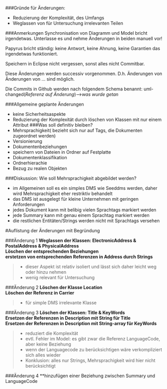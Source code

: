 ###Gründe für Änderungen:
- Reduzierung der Komplexität, des Umfangs
- Weglassen von für Untersuchung irrelevanten Teilen

###Anmerkungen
Synchronisation von Diagramm und Model bricht irgendetwas.
Unterlasse es und nehme Änderungen in beiden manuell vor!

Papyrus bricht ständig: keine Antwort, keine Ahnung, keine Garantien das irgendetwas funktioniert.

Speichern in Eclipse nicht vergessen, sonst alles nicht Commitbar.

Diese Änderungen werden successiv vorgenommen.
D.h. Änderungen von Änderungen von ... sind möglich.

Die Commits in Github werden nach folgendem Schema benannt:
uml-changed(*Referenz auf Änderung*)-->*was wurde getan*


###Allgemeine geplante Änderungen
- keine Sicherheitsaspekte
- Reduzierung der Komplexität durch löschen von Klassen mit nur einem Attribut
###Was soll definitiv bleiben?
- Mehrsprachigkeit( bezieht sich nur auf Tags, die Dokumenten zugeordnet werden)
- Versionierung
- Dokumentenbeziehungen
- speichern von Dateien in Ordner auf Festplatte
- Dokumentenklassifikation
- Ordnerhierachie
- Bezug zu realen Objekten

###Diskussion: Wie soll Mehrsprachigkeit abgebildet werden?
- im Allgemeinen soll es ein simples DMS wie Seeddms werden,
daher wird Mehrsprachigkeit eher restriktiv behandelt
- das DMS ist ausgelegt für kleine Unternehmen mit geringen Anforderungen
- jedes Dokument kann mit belibig vielen Sprachtags markiert werden
- jede Summary kann mit genau einem Sprachtag markiert werden
- die restlichen Entitäten/Strings werden nicht mit Sprachtags versehen




#Auflistung der Änderungen mit Begründung

###Änderung 1
**Weglassen der Klassen: ElectronicAddress & PostalAddress & PhysicalAddress**  
**Löschen der entsprechenden Beziehungen**  
**erstetzen von entsprechenden Referenzen in Address durch Strings**
>- dieser Aspekt ist relativ isoliert und lässt sich daher leicht weg oder hinzu nehmen
>- wenig relevant für Untersuchung

###Änderung 2
**Löschen der Klasse Location**  
**Löschen der Referenz in Carrier**
>- für simple DMS irrelevante Klasse

###Änderung 3
**Löschen der Klassen: Title & KeyWords**  
**Ersetzen der Referenzen in Description mit String für Title**  
**Ersetzen der Referenzen in Description mit String-array für KeyWords**
>- reduziert die Komplexität
>- evtl. Fehler im Model: es gibt zwar die Referenz LanguageCode,
> aber keine Beziehung
>- wenn der Languagecode zu berücksichtigen wäre verkompliziert sich alles wieder
>- Konklusion: alles nur Strings, Mehrsprachigkeit wird hier nicht berücksichtigt

###Änderung 4
**hinzufügen einer Beziehung zwischen Summary und LanguageCode






















